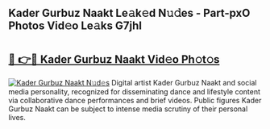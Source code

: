## Kader Gurbuz Naakt Le𝚊k𝚎d N𝚞𝚍es - Part-pxO Photos Vid𝚎o Le𝚊ks G7jhI

# <h2><a href="http://fb5m1x.evod.top/?m=Kader+Gurbuz+Naakt">🔗 👉🔴 Kader Gurbuz Naakt Vid𝚎o Ph𝚘t𝚘s</a></h2>

[![Kader Gurbuz Naakt N𝚞d𝚎s](https://i.imgur.com/8V9OHl7.gif)](http://fb5m1x.evod.top/?m=Kader+Gurbuz+Naakt)
Digital artist Kader Gurbuz Naakt and social media personality, recognized for disseminating dance and lifestyle content via collaborative dance performances and brief videos. Public figures Kader Gurbuz Naakt can be subject to intense media scrutiny of their personal lives. 
